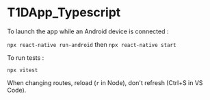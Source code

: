 ﻿# T1DApp_Typescript

To launch the app while an Android device is connected :

`npx react-native run-android` then `npx react-native start`

To run tests :

`npx vitest`

When changing routes, reload (`r` in Node), don't refresh (Ctrl+S in VS Code).
